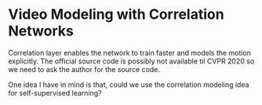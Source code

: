 # Video Modeling with Correlation Networks
Correlation layer enables the network to train faster and models the motion explicitly. The official source code is possibly not available til CVPR 2020 so we need to ask the author for the source code. 

One idea I have in mind is that, could we use the correlation modeling idea for self-supervised learning? 
